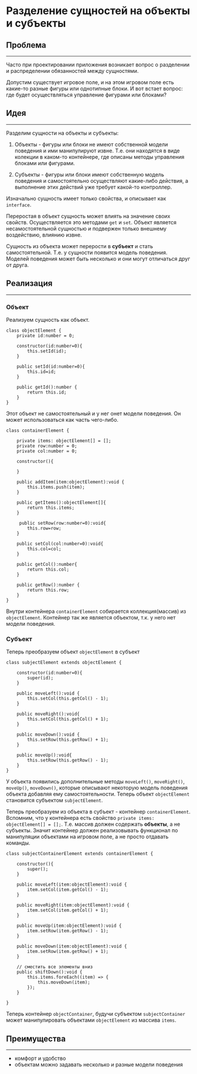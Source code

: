 # Разделение сущностей на объекты и субъекты

## Проблема
___
 Часто при проектировании приложения возникает вопрос о разделении и распределении обязанностей между сущностями. 

 Допустим существует игровое поле, и на этом игровом поле есть какие-то разные фигуры или однотипные блоки. И вот встает вопрос: где будет осуществляться управление фигурами или блоками?

## Идея
___
Разделим сущности на объекты и субъекты:
1. Объекты - фигуры или блоки не имеют собственной модели поведения и ими манипулируют извне. Т.е. они находятся в виде колекции в каком-то контейнере, где описаны методы управления блоками или фигурами.

2. Субъекты - фигуры или блоки имеют собственную модель поведения и самостоятельно осуществляют какие-либо действия, а выполнение этих действий уже требует какой-то контроллер.

Изначально сущность имеет только свойства, и описывает как `interface`. 

Переростая в объект сущность может влиять на значение своих свойств. Осуществляется это методами `get` и `set`. Объект является несамостоятельной сущностью и подвержен только внешнему воздействию, влиянию извне.

Сущность из объекта может перерости в **субъект** и стать самостоятельной. Т.е. у сущности появится модель поведения. Моделей поведения может быть несколько и они могут отличаться друг от друга.

## Реализация
___

### Объект
 
Реализуем сущность как объект.

    class objectElement {
        private id:number = 0;

        constructor(id:number=0){
            this.setId(id);
        }

        public setId(id:number=0){
            this.id=id;
        }

        public getId():number {
            return this.id;
        }
    }

Этот объект не самостоятельный и у нег онет модели поведения. Он может использоваться как часть чего-либо.

    class containerElement {

        private items: objectElement[] = [];
        private row:number = 0;
        private col:number = 0;

        constructor(){

        }

        public addItem(item:objectElement):void {
            this.items.push(item);
        }

        public getItems():objectElement[]{
            return this.items;
        }

         public setRow(row:number=0):void{
            this.row=row;
        }

        public setCol(col:number=0):void{
            this.col=col;
        }

        public getCol():number{
            return this.col;
        }

        public getRow():number {
            return this.row;
        }
    }

Внутри контейнера `containerElement` собирается коллекция(массив) из `objectElement`. Контейнер так же является объектом, т.к. у него нет модели поведения.

### Субъект

Теперь преобразуем объект `objectElement` в субъект 

    class subjectElement extends objectElement {

        constructor(id:number=0){
            super(id);
        }

        public moveLeft():void {
            this.setCol(this.getCol() - 1);
        }

        public moveRight():void{
            this.setCol(this.getCol() + 1);
        }

        public moveDown():void {
            this.setRow(this.getRow() + 1);
        }

        public moveUp():void{
            this.setRow(this.getRow() - 1);
        }
    }

У объекта появились дополнительные методы `moveLeft()`, `moveRight()`, `moveUp()`, `moveDown()`, которые описывают некоторую модель поведения объекта добавляя ему самостоятельности. Теперь объект `objectElement` становится субъектом `subjectElement`.

Теперь преобразуем из объекта в субъект - контейнер `containerElement`. Вспомним, что у контейнера есть свойство `private items: objectElement[] = [];`. Т.е. массив должен содержать **объекты**, а не субъекты. Значит контейнер должен реализовывать функционал по манипуляции объектами на игровом поле, а не просто отдавать команды.

    class subjectContainerElement extends containerElement {

        constructor(){
            super();
        }

        public moveLeft(item:objectElement):void {
            item.setCol(item.getCol() - 1);
        }

        public moveRight(item:objectElement):void {
            item.setCol(item.getCol() + 1);
        }

        public moveUp(item:objectElement):void {
            item.setRow(item.getRow() - 1);
        }

        public moveDown(item:objectElement):void {
            item.setRow(item.getRow() + 1);
        }

        // сместить все элементы вниз
        public shiftDown():void {
            this.items.foreEach((item) => {
                this.moveDown(item);
            });
        }

    }

Теперь контейнер `objectContainer`, будучи субъектом `subjectContainer` может манипулировать объектами `objectElement` из массива `items`.

## Преимущества
___
- комфорт и удобство
- объектам можно задавать несколько и разные модели поведения
